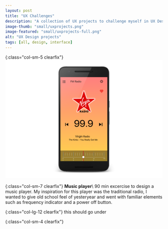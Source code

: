 ```yaml
---
layout: post
title: "UX Challenges"
description: "A collection of UX projects to challenge myself in UX Design."
image-thumb: "small/uxprojects.png"
image-featured: "small/uxprojects-full.png"
alt: "UX Design projects"
tags: [all, design, interface]
---
```


{:class="col-sm-5 clearfix"}
![Music player design](/images/works/small/musicplayer-lg.png)

{:class="col-sm-7 clearfix"}
**Music player**\\
90 min excercise to design a music player. My inspiration for this player was the traditional radio, I wanted to give old school feel of yesteryear and went with familiar elements such as frequency indicator and a power off button.

{:class="col-lg-12 clearfix"}
this should go under

{:class="col-sm-4 clearfix"}

